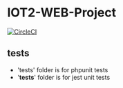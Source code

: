 # IOT2-WEB-Project

[![CircleCI](https://circleci.com/gh/WDaan/IOT2-WEB-Project/tree/master.svg?style=svg)](https://circleci.com/gh/WDaan/IOT2-WEB-Project/tree/master)

## tests
- 'tests' folder is for phpunit tests
- '__tests__' folder is for jest unit tests